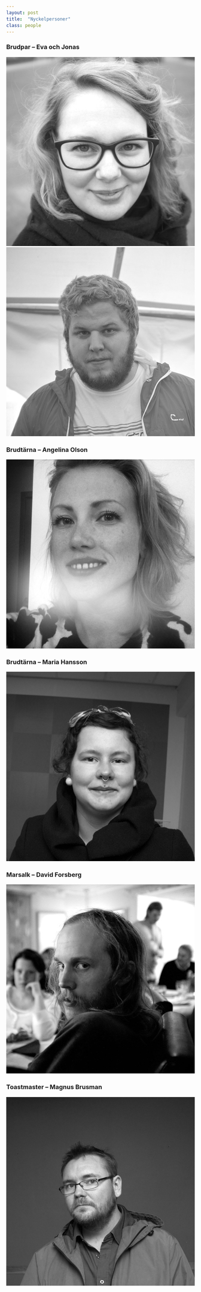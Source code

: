 ```yaml
---
layout: post
title:  "Nyckelpersoner"
class: people
---
```


<div id="brudpar">
  <h3>Brudpar – Eva och Jonas</h3>
  <img src="/images/eva2.jpg" alt="Eva"/>
  <img src="/images/jonas2.jpg" alt="Jonas"/>
</div>

### Brudtärna – Angelina Olson
![Angelina](/images/angelina2.jpg)

### Brudtärna – Maria Hansson
![Maria](/images/maria2.jpg)

### Marsalk – David Forsberg
![David](/images/david2.jpg)

### Toastmaster – Magnus Brusman
![Magnus](/images/magnus2.jpg)
